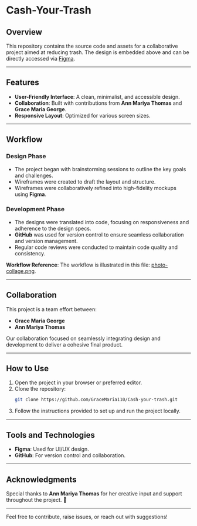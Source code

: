 # Cash-Your-Trash

## Overview
This repository contains the source code and assets for a collaborative project aimed at reducing trash. The design is embedded above and can be directly accessed via [Figma](https://www.figma.com).

---

## **Features**
- **User-Friendly Interface**: A clean, minimalist, and accessible design.
- **Collaboration**: Built with contributions from **Ann Mariya Thomas** and **Grace Maria George**.
- **Responsive Layout**: Optimized for various screen sizes.

---

## **Workflow**

### **Design Phase**
- The project began with brainstorming sessions to outline the key goals and challenges.
- Wireframes were created to draft the layout and structure.
- Wireframes were collaboratively refined into high-fidelity mockups using **Figma**.

### **Development Phase**
- The designs were translated into code, focusing on responsiveness and adherence to the design specs.
- **GitHub** was used for version control to ensure seamless collaboration and version management.
- Regular code reviews were conducted to maintain code quality and consistency.

**Workflow Reference**: The workflow is illustrated in this file: [photo-collage.png](https://github.com/GraceMaria110/Cash-your-trash/blob/main/photo-collage.png.png).

---

## **Collaboration**
This project is a team effort between:
- **Grace Maria George**
- **Ann Mariya Thomas**

Our collaboration focused on seamlessly integrating design and development to deliver a cohesive final product.

---

## **How to Use**
1. Open the project in your browser or preferred editor.
2. Clone the repository:
   ```bash
   git clone https://github.com/GraceMaria110/Cash-your-trash.git
   ```
3. Follow the instructions provided to set up and run the project locally.

---

## **Tools and Technologies**
- **Figma**: Used for UI/UX design.
- **GitHub**: For version control and collaboration.

---

## **Acknowledgments**
Special thanks to **Ann Mariya Thomas** for her creative input and support throughout the project. 🎉

---

Feel free to contribute, raise issues, or reach out with suggestions!
